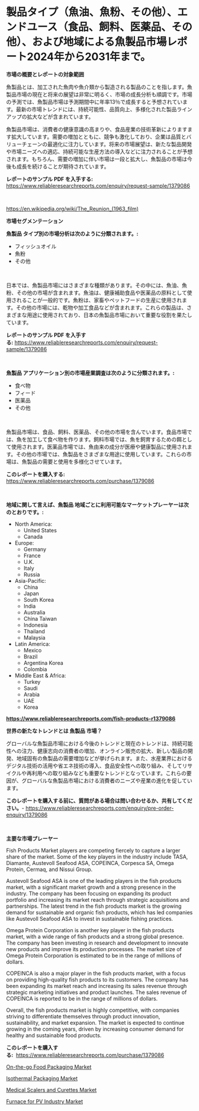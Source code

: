 <p><h1>製品タイプ（魚油、魚粉、その他）、エンドユース（食品、飼料、医薬品、その他）、および地域による魚製品市場レポート2024年から2031年まで。</h1></p><p><strong>市場の概要とレポートの対象範囲</strong></p>
<p><p>魚製品とは、加工された魚肉や魚介類から製造される製品のことを指します。魚製品市場の現在と将来の展望は非常に明るく、市場の成長分析も順調です。市場の予測では、魚製品市場は予測期間中に年率13％で成長すると予想されています。最新の市場トレンドには、持続可能性、品質向上、多様化された製品ラインアップの拡大などが含まれています。</p><p>魚製品市場は、消費者の健康意識の高まりや、食品産業の技術革新によりますます拡大しています。需要の増加とともに、競争も激化しており、企業は品質とバリューチェーンの最適化に注力しています。将来の市場展望は、新たな製品開発や市場ニーズへの適応、持続可能な生産方法の導入などに注力されることが予想されます。もちろん、需要の増加に伴い市場は一段と拡大し、魚製品の市場は今後も成長を続けることが期待されています。</p></p>
<p><strong>レポートのサンプル PDF を入手する:</strong> <a href="https://www.reliableresearchreports.com/enquiry/request-sample/1379086">https://www.reliableresearchreports.com/enquiry/request-sample/1379086</a></p>
<p>&nbsp;</p>
<p><a href="https://en.wikipedia.org/wiki/The_Reunion_(1963_film)">https://en.wikipedia.org/wiki/The_Reunion_(1963_film)</a></p>
<p><strong>市場セグメンテーション</strong></p>
<p><strong>魚製品 タイプ別の市場分析は次のように分類されます。:</strong></p>
<p><ul><li>フィッシュオイル</li><li>魚粉</li><li>その他</li></ul></p>
<p>&nbsp;</p>
<p><p>日本では、魚製品市場にはさまざまな種類があります。その中には、魚油、魚粉、その他の市場が含まれます。魚油は、健康補助食品や医薬品の原料として使用されることが一般的です。魚粉は、家畜やペットフードの生産に使用されます。その他の市場には、乾物や加工食品などが含まれます。これらの製品は、さまざまな用途に使用されており、日本の魚製品市場において重要な役割を果たしています。</p></p>
<p><strong>レポートのサンプル PDF を入手する:</strong>&nbsp;<a href="https://www.reliableresearchreports.com/enquiry/request-sample/1379086">https://www.reliableresearchreports.com/enquiry/request-sample/1379086</a></p>
<p>&nbsp;</p>
<p><strong> 魚製品 アプリケーション別の市場産業調査は次のように分類されます。:</strong></p>
<p><ul><li>食べ物</li><li>フィード</li><li>医薬品</li><li>その他</li></ul></p>
<p>&nbsp;</p>
<p><p>魚製品市場は、食品、飼料、医薬品、その他の市場を含んでいます。食品市場では、魚を加工して食べ物を作ります。飼料市場では、魚を飼育するための餌として使用されます。医薬品市場では、魚由来の成分が医療や健康製品に使用されます。その他の市場では、魚製品をさまざまな用途に使用しています。これらの市場は、魚製品の需要と使用を多様化させています。</p></p>
<p><strong>このレポートを購入する:</strong>&nbsp; <a href="https://www.reliableresearchreports.com/purchase/1379086">https://www.reliableresearchreports.com/purchase/1379086</a></p>
<p>&nbsp;</p>
<p><strong>地域に関して言えば、魚製品 地域ごとに利用可能なマーケットプレーヤーは次のとおりです。:</strong></p>
<p><ul>
    <li>
        North America:
        <ul>
            <li>United States</li>
            <li>Canada</li>
        </ul>
    </li>
    <li>
        Europe:
        <ul>
            <li>Germany</li>
            <li>France</li>
            <li>U.K.</li>
            <li>Italy</li>
            <li>Russia</li>
        </ul>
    </li>
    <li>
        Asia-Pacific:
        <ul>
            <li>China</li>
            <li>Japan</li>
            <li>South Korea</li>
            <li>India</li>
            <li>Australia</li>
            <li>China Taiwan</li>
            <li>Indonesia</li>
            <li>Thailand</li>
            <li>Malaysia</li>
        </ul>
    </li>
    <li>
        Latin America:
        <ul>
            <li>Mexico</li>
            <li>Brazil</li>
            <li>Argentina Korea</li>
            <li>Colombia</li>
        </ul>
    </li>
    <li>
        Middle East & Africa:
        <ul>
            <li>Turkey</li>
            <li>Saudi</li>
            <li>Arabia</li>
            <li>UAE</li>
            <li>Korea</li>
        </ul>
    </li>
    </ul></p>
<p><strong><a href="https://www.reliableresearchreports.com/fish-products-r1379086">https://www.reliableresearchreports.com/fish-products-r1379086</a></strong>&nbsp;</p>
<p><strong>世界の新たなトレンドとは 魚製品 市場？</strong></p>
<p><p>グローバルな魚製品市場における今後のトレンドと現在のトレンドは、持続可能性への注力、健康志向の消費者の増加、オンライン販売の拡大、新しい製品の開発、地域固有の魚製品の需要増加などが挙げられます。また、水産業界におけるデジタル技術の活用や省エネ技術の導入、食品安全性への取り組み、そしてリサイクルや再利用への取り組みなども重要なトレンドとなっています。これらの要因が、グローバルな魚製品市場における消費者のニーズや産業の進化を促しています。</p></p>
<p><strong>このレポートを購入する前に、質問がある場合は問い合わせるか、共有してください。</strong>- <a href="https://www.reliableresearchreports.com/enquiry/pre-order-enquiry/1379086">https://www.reliableresearchreports.com/enquiry/pre-order-enquiry/1379086</a></p>
<p>&nbsp;</p>
<p><strong>主要な市場プレーヤー</strong></p>
<p><p>Fish Products Market players are competing fiercely to capture a larger share of the market. Some of the key players in the industry include TASA, Diamante, Austevoll Seafood ASA, COPEINCA, Corpesca SA, Omega Protein, Cermaq, and Nissui Group.</p><p>Austevoll Seafood ASA is one of the leading players in the fish products market, with a significant market growth and a strong presence in the industry. The company has been focusing on expanding its product portfolio and increasing its market reach through strategic acquisitions and partnerships. The latest trend in the fish products market is the growing demand for sustainable and organic fish products, which has led companies like Austevoll Seafood ASA to invest in sustainable fishing practices.</p><p>Omega Protein Corporation is another key player in the fish products market, with a wide range of fish products and a strong global presence. The company has been investing in research and development to innovate new products and improve its production processes. The market size of Omega Protein Corporation is estimated to be in the range of millions of dollars.</p><p>COPEINCA is also a major player in the fish products market, with a focus on providing high-quality fish products to its customers. The company has been expanding its market reach and increasing its sales revenue through strategic marketing initiatives and product launches. The sales revenue of COPEINCA is reported to be in the range of millions of dollars.</p><p>Overall, the fish products market is highly competitive, with companies striving to differentiate themselves through product innovation, sustainability, and market expansion. The market is expected to continue growing in the coming years, driven by increasing consumer demand for healthy and sustainable food products.</p></p>
<p><strong>このレポートを購入する:</strong>&nbsp;&nbsp;<a href="https://www.reliableresearchreports.com/purchase/1379086">https://www.reliableresearchreports.com/purchase/1379086</a></p>
<p><p><a href="https://issuu.com/reportprime-2/docs/on-the-go-food-packaging-market-size-2030.pptx">On-the-go Food Packaging Market</a></p><p><a href="https://issuu.com/reportprime-2/docs/isothermal-packaging-market-size-2030.pptx">Isothermal Packaging Market</a></p><p><a href="https://github.com/victorialyman98067/Market-Research-Report-List-1/blob/main/medical-scalers-and-curettes-market.md">Medical Scalers and Curettes Market</a></p><p><a href="https://github.com/caylechardson65746/Market-Research-Report-List-1/blob/main/furnace-for-pv-industry-market.md">Furnace for PV Industry Market</a></p></p>